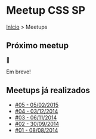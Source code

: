 Meetup CSS SP
======

[Início](../README.md) > Meetups

## Próximo meetup

:calendar:

Em breve!

## Meetups já realizados

* [#05 - 05/02/2015](meetups/05.md)
* [#04 - 03/12/2014](meetups/04.md)
* [#03 - 06/11/2014](meetups/03.md)
* [#02 - 30/09/2014](meetups/02.md)
* [#01 - 08/08/2014](meetups/01.md)

